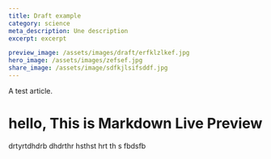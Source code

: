 ```yaml
---
title: Draft example
category: science
meta_description: Une description
excerpt: excerpt

preview_image: /assets/images/draft/erfklzlkef.jpg
hero_image: /assets/images/zefsef.jpg
share_image: /assets/image/sdfkjlsifsddf.jpg
---
```


A test article.

# hello, This is Markdown Live Preview

drtyrtdhdrb dhdrthr hsthst hrt th s fbdsfb
